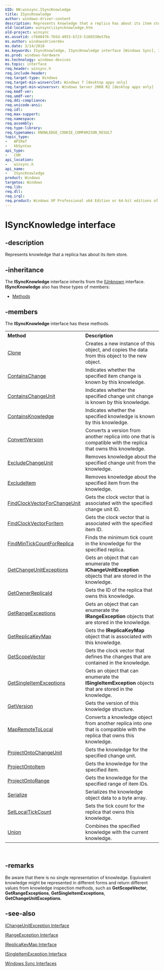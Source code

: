 ```yaml
---
UID: NN:winsync.ISyncKnowledge
title: ISyncKnowledge
author: windows-driver-content
description: Represents knowledge that a replica has about its item store.
old-location: winsync\isyncknowledge.htm
old-project: winsync
ms.assetid: cfb08476-7b5d-4953-b723-5160330e57be
ms.author: windowsdriverdev
ms.date: 3/14/2018
ms.keywords: ISyncKnowledge, ISyncKnowledge interface [Windows Sync], ISyncKnowledge interface [Windows Sync],described, winsync.isyncknowledge, winsync/ISyncKnowledge
ms.prod: windows-hardware
ms.technology: windows-devices
ms.topic: interface
req.header: winsync.h
req.include-header: 
req.target-type: Windows
req.target-min-winverclnt: Windows 7 [desktop apps only]
req.target-min-winversvr: Windows Server 2008 R2 [desktop apps only]
req.kmdf-ver: 
req.umdf-ver: 
req.ddi-compliance: 
req.unicode-ansi: 
req.idl: 
req.max-support: 
req.namespace: 
req.assembly: 
req.type-library: 
req.typenames: KNOWLEDGE_COOKIE_COMPARISON_RESULT
topic_type:
-	APIRef
-	kbSyntax
api_type:
-	COM
api_location:
-	winsync.h
api_name:
-	ISyncKnowledge
product: Windows
targetos: Windows
req.lib: 
req.dll: 
req.irql: 
req.product: Windows XP Professional x64 Edition or 64-bit editions of     Windows Server 2003
---
```


# ISyncKnowledge interface


## -description


Represents knowledge that a replica has about its item store.



## -inheritance

The <b xmlns:loc="http://microsoft.com/wdcml/l10n">ISyncKnowledge</b> interface inherits from the <a href="https://msdn.microsoft.com/33f1d79a-33fc-4ce5-a372-e08bda378332">IUnknown</a> interface. <b>ISyncKnowledge</b> also has these types of members:
<ul>
<li><a href="https://docs.microsoft.com/">Methods</a></li>
</ul>

## -members

The <b>ISyncKnowledge</b> interface has these methods.
<table class="members" id="memberListMethods">
<tr>
<th align="left" width="37%">Method</th>
<th align="left" width="63%">Description</th>
</tr>
<tr data="declared;">
<td align="left" width="37%">
<a href="https://msdn.microsoft.com/library/windows/hardware/dn938510">Clone</a>
</td>
<td align="left" width="63%">
Creates a new instance of this object, and copies the data from this object to the new object.


</td>
</tr>
<tr data="declared;">
<td align="left" width="37%">
<a href="https://msdn.microsoft.com/4c304d76-f27a-4382-99ad-1d158da93de6">ContainsChange</a>
</td>
<td align="left" width="63%">
Indicates whether the specified item change is known by this knowledge.


</td>
</tr>
<tr data="declared;">
<td align="left" width="37%">
<a href="https://msdn.microsoft.com/67fc3b59-ad82-47a4-9fc6-2d980b9e26fe">ContainsChangeUnit</a>
</td>
<td align="left" width="63%">
Indicates whether the specified change unit change is known by this knowledge.


</td>
</tr>
<tr data="declared;">
<td align="left" width="37%">
<a href="https://msdn.microsoft.com/b6b58390-84be-48ff-a3b9-3b3c83d4f661">ContainsKnowledge</a>
</td>
<td align="left" width="63%">
Indicates whether the specified knowledge is known by this knowledge.


</td>
</tr>
<tr data="declared;">
<td align="left" width="37%">
<a href="https://msdn.microsoft.com/f41edaa3-7c4e-4b2c-9897-474b3e7bfb67">ConvertVersion</a>
</td>
<td align="left" width="63%">
Converts a version from another replica into one that is compatible with the replica that owns this knowledge.


</td>
</tr>
<tr data="declared;">
<td align="left" width="37%">
<a href="https://msdn.microsoft.com/0b9e39a8-6610-468a-a0e6-3950b8c17d58">ExcludeChangeUnit</a>
</td>
<td align="left" width="63%">
Removes knowledge about the specified change unit from the knowledge.


</td>
</tr>
<tr data="declared;">
<td align="left" width="37%">
<a href="https://msdn.microsoft.com/db3cd239-dbc2-4da7-ba3d-3adc9ad1c6f3">ExcludeItem</a>
</td>
<td align="left" width="63%">
Removes knowledge about the specified item from the knowledge.


</td>
</tr>
<tr data="declared;">
<td align="left" width="37%">
<a href="https://msdn.microsoft.com/b5114f66-419f-4fea-87ad-3c2cc43eb2fd">FindClockVectorForChangeUnit</a>
</td>
<td align="left" width="63%">
Gets the clock vector that is associated with the specified change unit ID.


</td>
</tr>
<tr data="declared;">
<td align="left" width="37%">
<a href="https://msdn.microsoft.com/d0df840c-c0ca-4fd8-b4bd-d4558e21b083">FindClockVectorForItem</a>
</td>
<td align="left" width="63%">
Gets the clock vector that is associated with the specified item ID.


</td>
</tr>
<tr data="declared;">
<td align="left" width="37%">
<a href="https://msdn.microsoft.com/6a1a3fb2-b656-4ecf-8fed-dc5f20cd22f1">FindMinTickCountForReplica</a>
</td>
<td align="left" width="63%">
Finds the minimum tick count in the knowledge for the specified replica.


</td>
</tr>
<tr data="declared;">
<td align="left" width="37%">
<a href="https://msdn.microsoft.com/f8d12e76-82f3-4291-8c95-757d4838639e">GetChangeUnitExceptions</a>
</td>
<td align="left" width="63%">
Gets an object that can enumerate the <b>IChangeUnitException</b> objects that are stored in the knowledge.


</td>
</tr>
<tr data="declared;">
<td align="left" width="37%">
<a href="https://msdn.microsoft.com/868ed5da-0bcb-43d9-9a43-81186f8b3409">GetOwnerReplicaId</a>
</td>
<td align="left" width="63%">
Gets the ID of the replica that owns this knowledge.


</td>
</tr>
<tr data="declared;">
<td align="left" width="37%">
<a href="https://msdn.microsoft.com/9dd945bf-a3e4-408a-bdfe-5163a7dbdc3f">GetRangeExceptions</a>
</td>
<td align="left" width="63%">
Gets an object that can enumerate the <b>IRangeException</b> objects that are stored in the knowledge.


</td>
</tr>
<tr data="declared;">
<td align="left" width="37%">
<a href="https://msdn.microsoft.com/5f4052f8-ad58-4805-be75-5456d2d1e7bc">GetReplicaKeyMap</a>
</td>
<td align="left" width="63%">
Gets the <b>IReplicaKeyMap</b> object that is associated with this knowledge.


</td>
</tr>
<tr data="declared;">
<td align="left" width="37%">
<a href="https://msdn.microsoft.com/92829da0-d9a3-4a91-a60f-6319163e899a">GetScopeVector</a>
</td>
<td align="left" width="63%">
Gets the clock vector that defines the changes that are contained in the knowledge.


</td>
</tr>
<tr data="declared;">
<td align="left" width="37%">
<a href="https://msdn.microsoft.com/d224d2b8-343d-48f9-ac87-cd6e8682987a">GetSingleItemExceptions</a>
</td>
<td align="left" width="63%">
Gets an object that can enumerate the <b>ISingleItemException</b> objects that are stored in the knowledge.


</td>
</tr>
<tr data="declared;">
<td align="left" width="37%">
<a href="https://msdn.microsoft.com/b54114f1-aa54-493d-b449-0b9161004ffa">GetVersion</a>
</td>
<td align="left" width="63%">
Gets the version of this knowledge structure.


</td>
</tr>
<tr data="declared;">
<td align="left" width="37%">
<a href="https://msdn.microsoft.com/9325ff3e-4f8e-4a18-bc95-57af30ccd437">MapRemoteToLocal</a>
</td>
<td align="left" width="63%">
Converts a knowledge object from another replica into one that is compatible with the replica that owns this knowledge.


</td>
</tr>
<tr data="declared;">
<td align="left" width="37%">
<a href="https://msdn.microsoft.com/3c09284f-9866-49a4-adeb-561af3351ada">ProjectOntoChangeUnit</a>
</td>
<td align="left" width="63%">
Gets the knowledge for the specified change unit.


</td>
</tr>
<tr data="declared;">
<td align="left" width="37%">
<a href="https://msdn.microsoft.com/069fdc90-bea3-42e4-835c-b2a397d13b60">ProjectOntoItem</a>
</td>
<td align="left" width="63%">
Gets the knowledge for the specified item.


</td>
</tr>
<tr data="declared;">
<td align="left" width="37%">
<a href="https://msdn.microsoft.com/fd82e694-088b-4695-9c5d-c9ed2a25c208">ProjectOntoRange</a>
</td>
<td align="left" width="63%">
Gets the knowledge for the specified range of item IDs.


</td>
</tr>
<tr data="declared;">
<td align="left" width="37%">
<a href="https://msdn.microsoft.com/1feb0626-78f0-4d37-b3a0-c87a7fb22753">Serialize</a>
</td>
<td align="left" width="63%">
Serializes the knowledge object data to a byte array.


</td>
</tr>
<tr data="declared;">
<td align="left" width="37%">
<a href="https://msdn.microsoft.com/0da3728d-c2b8-4998-bdc4-50642af9e416">SetLocalTickCount</a>
</td>
<td align="left" width="63%">
Sets the tick count for the replica that owns this knowledge.


</td>
</tr>
<tr data="declared;">
<td align="left" width="37%">
<a href="https://msdn.microsoft.com/95d88d28-57b7-4b4a-abda-a69f25b1e8b8">Union</a>
</td>
<td align="left" width="63%">
Combines the specified knowledge with the current knowledge.


</td>
</tr>
</table> 


## -remarks



Be aware that there is no single representation of knowledge. Equivalent knowledge might be represented in different forms and return different values from knowledge inspection methods, such as <b>GetScopeVector</b>, <b>GetRangeExceptions</b>, <b>GetSingleItemExceptions</b>, <b>GetChangeUnitExceptions</b>.




## -see-also




<a href="https://msdn.microsoft.com/3b47abab-0a33-405f-a765-307ab800bad6">IChangeUnitException Interface</a>



<a href="https://msdn.microsoft.com/7eea9fe0-80e7-43a9-a797-df12d4d809dc">IRangeException Interface</a>



<a href="https://msdn.microsoft.com/3c195842-316a-4c49-ace4-444fa4a38ad2">IReplicaKeyMap Interface</a>



<a href="https://msdn.microsoft.com/623553cb-9dc2-4504-9c49-357a0526b130">ISingleItemException Interface</a>



<a href="https://msdn.microsoft.com/2c185fe2-1bbe-4409-aea0-6e138430b304">Windows Sync Interfaces</a>
 

 

